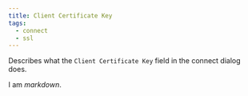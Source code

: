 ```yaml
---
title: Client Certificate Key
tags:
  - connect
  - ssl
---
```

Describes what the `Client Certificate Key` field in the connect dialog does.

I am *markdown*.
